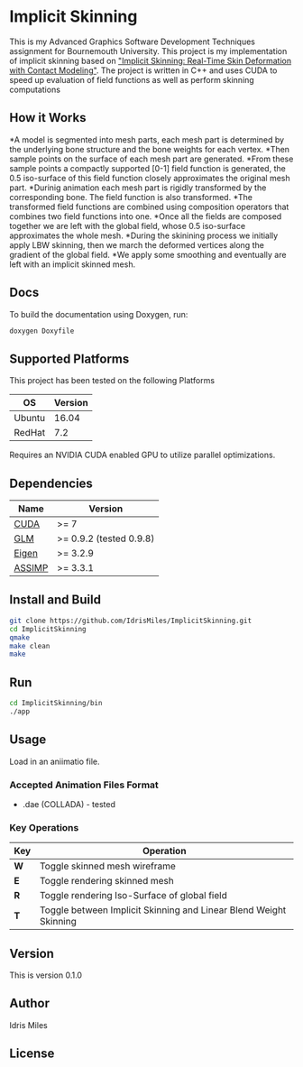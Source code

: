 # Implicit Skinning
This is my Advanced Graphics Software Development Techniques assignment for Bournemouth University.
This project is my implementation of implicit skinning based on ["Implicit Skinning: Real-Time Skin Deformation with Contact Modeling"](http://rodolphe-vaillant.fr/pivotx/templates/projects/implicit_skinning/implicit_skinning.pdf). 
The project is written in C++ and uses CUDA to speed up evaluation of field functions as well as perform skinning computations
## How it Works
*A model is segmented into mesh parts, each mesh part is determined by the underlying bone structure and the bone weights for each vertex. 
*Then sample points on the surface of each mesh part are generated. 
*From these sample points a compactly supported [0-1] field function is generated, the 0.5 iso-surface of this field function closely approximates the original mesh part.
*Durinig animation each mesh part is rigidly transformed by the corresponding bone. The field function is also transformed.
*The transformed field functions are combined using composition operators that combines two field functions into one.
*Once all the fields are composed together we are left with the global field, whose 0.5 iso-surface approximates the whole mesh.
*During the skinining process we initially apply LBW skinning, then we march the deformed vertices along the gradient of the global field.
*We apply some smoothing and eventually are left with an implicit skinned mesh.  


## Docs
To build the documentation using Doxygen, run:
```bash
doxygen Doxyfile
```

## Supported Platforms
This project has been tested on the following Platforms

| **OS** | **Version** |
| ---- | ------- |
| Ubuntu | 16.04 |
| RedHat | 7.2 |

Requires an NVIDIA CUDA enabled GPU to utilize parallel optimizations.


## Dependencies
| **Name** | **Version** |
| ---- | ------- |
| [CUDA](https://developer.nvidia.com/cuda-downloads) | >= 7 |
| [GLM](http://glm.g-truc.net/0.9.8/index.html)| >= 0.9.2 (tested 0.9.8) |
| [Eigen](http://eigen.tuxfamily.org/index.php?title=Main_Page)| >= 3.2.9 |
| [ASSIMP](http://www.assimp.org/) | >= 3.3.1 |


## Install and Build
```bash
git clone https://github.com/IdrisMiles/ImplicitSkinning.git
cd ImplicitSkinning
qmake
make clean
make
```

## Run
```bash
cd ImplicitSkinning/bin
./app
```

## Usage
Load in an aniimatio file.
### Accepted Animation Files Format
* .dae (COLLADA) - tested


### Key Operations
| **Key** | **Operation** |
| ---- | ------- |
| **W** | Toggle skinned mesh wireframe |
| **E** | Toggle rendering skinned mesh |
| **R** | Toggle rendering Iso-Surface of global field |
| **T** | Toggle between Implicit Skinning and Linear Blend Weight Skinning |

## Version
This is version 0.1.0

## Author
Idris Miles

## License
